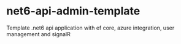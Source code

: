 # net6-api-admin-template
Template .net6 api application with ef core, azure integration, user management and signalR

